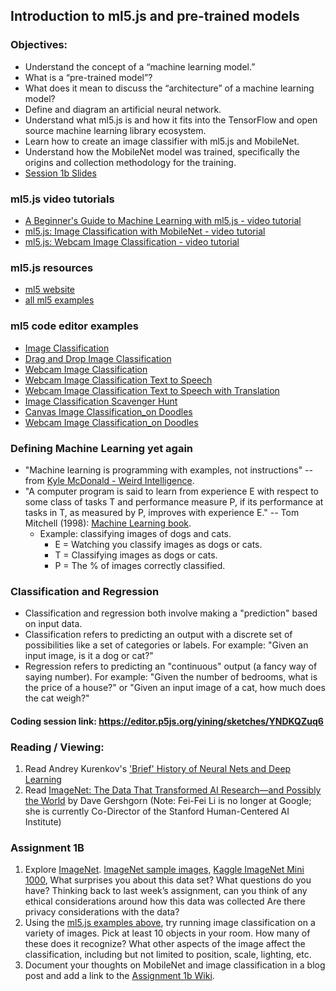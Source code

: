 ## Introduction to ml5.js and pre-trained models

### Objectives:

- Understand the concept of a “machine learning model.”
- What is a “pre-trained model”?
- What does it mean to discuss the “architecture” of a machine learning model?
- Define and diagram an artificial neural network.
- Understand what ml5.js is and how it fits into the TensorFlow and open source machine learning library ecosystem.
- Learn how to create an image classifier with ml5.js and MobileNet.
- Understand how the MobileNet model was trained, specifically the origins and collection methodology for the training.
- [Session 1b Slides](https://docs.google.com/presentation/d/1udTrsHVhuPnbfp0iEv_HQnb-0VVCftYzQbtje-Va3LM/edit?usp=sharing)

### ml5.js video tutorials

- [A Beginner's Guide to Machine Learning with ml5.js - video tutorial](https://youtu.be/jmznx0Q1fP0?list=PLRqwX-V7Uu6YPSwT06y_AEYTqIwbeam3y)
- [ml5.js: Image Classification with MobileNet - video tutorial](https://youtu.be/yNkAuWz5lnY?list=PLRqwX-V7Uu6YPSwT06y_AEYTqIwbeam3y)
- [ml5.js: Webcam Image Classification - video tutorial](https://youtu.be/D9BoBSkLvFo?list=PLRqwX-V7Uu6YPSwT06y_AEYTqIwbeam3y)

### ml5.js resources

- [ml5 website](https://ml5js.org)
- [all ml5 examples](https://examples.ml5js.org/)

### ml5 code editor examples

- [Image Classification](https://editor.p5js.org/ml5/sketches/ImageClassification)
- [Drag and Drop Image Classification](https://editor.p5js.org/ima_ml/sketches/rnm3SJmMd)
- [Webcam Image Classification](https://editor.p5js.org/ml5/sketches/ImageClassification_Video)
- [Webcam Image Classification Text to Speech](https://editor.p5js.org/ml5/sketches/ImageClassification_VideoSound)
- [Webcam Image Classification Text to Speech with Translation](https://editor.p5js.org/ml5/sketches/ImageClassification_VideoSoundTranslate)
- [Image Classification Scavenger Hunt](https://editor.p5js.org/ml5/sketches/ImageClassification_VideoScavengerHunt)
- [Canvas Image Classification_on Doodles](https://editor.p5js.org/ml5/sketches/ImageClassification_DoodleNet_Canvas)
- [Webcam Image Classification_on Doodles](https://editor.p5js.org/ml5/sketches/ImageClassification_DoodleNet_Video)

### Defining Machine Learning yet again

- "Machine learning is programming with examples, not instructions" -- from [Kyle McDonald - Weird Intelligence](https://vimeo.com/304110435).
- "A computer program is said to learn from experience E with respect to some class of tasks T and performance measure P, if its performance at tasks in T, as measured by P, improves with experience E." -- Tom Mitchell (1998): [Machine Learning book](http://amzn.to/2nLdRgQ).
  - Example: classifying images of dogs and cats.
    - E = Watching you classify images as dogs or cats.
    - T = Classifying images as dogs or cats.
    - P = The % of images correctly classified.

### Classification and Regression

- Classification and regression both involve making a "prediction" based on input data.
- Classification refers to predicting an output with a discrete set of possibilities like a set of categories or labels. For example: "Given an input image, is it a dog or cat?"
- Regression refers to predicting an "continuous" output (a fancy way of saying number). For example: "Given the number of bedrooms, what is the price of a house?" or "Given an input image of a cat, how much does the cat weigh?"

#### Coding session link: https://editor.p5js.org/yining/sketches/YNDKQZuq6

### Reading / Viewing:

1. Read Andrey Kurenkov's ['Brief' History of Neural Nets and Deep Learning](http://www.andreykurenkov.com/writing/a-brief-history-of-neural-nets-and-deep-learning/)
2. Read [ImageNet: The Data That Transformed AI Research—and Possibly the World](https://qz.com/1034972/the-data-that-changed-the-direction-of-ai-research-and-possibly-the-world/) by Dave Gershgorn (Note: Fei-Fei Li is no longer at Google; she is currently Co-Director of the Stanford Human-Centered AI Institute)

### Assignment 1B

1. Explore [ImageNet](http://image-net.org/index). [ImageNet sample images](https://github.com/EliSchwartz/imagenet-sample-images), [Kaggle ImageNet Mini 1000](https://www.kaggle.com/datasets/ifigotin/imagenetmini-1000), What surprises you about this data set? What questions do you have? Thinking back to last week’s assignment, can you think of any ethical considerations around how this data was collected Are there privacy considerations with the data?
2. Using the [ml5.js examples above](https://github.com/ml5js/Intro-ML-Arts-IMA-F22/blob/main/01_ml5/README.md#ml5-code-editor-examples), try running image classification on a variety of images. Pick at least 10 objects in your room. How many of these does it recognize? What other aspects of the image affect the classification, including but not limited to position, scale, lighting, etc.
3. Document your thoughts on MobileNet and image classification in a blog post and add a link to the [Assignment 1b Wiki](https://github.com/ml5js/Intro-ML-Arts-IMA-F23/wiki/Assignment-1b).
